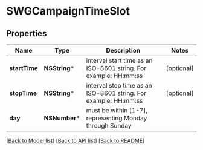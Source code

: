 # SWGCampaignTimeSlot

## Properties
Name | Type | Description | Notes
------------ | ------------- | ------------- | -------------
**startTime** | **NSString*** | interval start time as an ISO-8601 string. For example: HH:mm:ss | [optional] 
**stopTime** | **NSString*** | interval stop time as an ISO-8601 string. For example: HH:mm:ss | [optional] 
**day** | **NSNumber*** | must be within [1-7], representing Monday through Sunday | 

[[Back to Model list]](../README.md#documentation-for-models) [[Back to API list]](../README.md#documentation-for-api-endpoints) [[Back to README]](../README.md)


